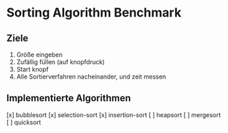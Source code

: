 # Sorting Algorithm Benchmark

## Ziele

1. Größe eingeben
2. Zufällig füllen (auf knopfdruck)
3. Start knopf
4. Alle Sortierverfahren nacheinander, und zeit messen

## Implementierte Algorithmen

[x] bubblesort
[x] selection-sort
[x] insertion-sort
[ ] heapsort
[ ] mergesort
[ ] quicksort
